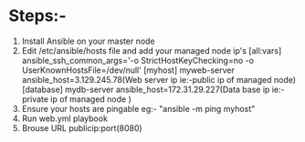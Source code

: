 # Steps:-
1. Install Ansible on your master node
2. Edit /etc/ansible/hosts file and add your managed node ip's 
[all:vars]
ansible_ssh_common_args='-o StrictHostKeyChecking=no -o UserKnownHostsFile=/dev/null'
[myhost]
myweb-server ansible_host=3.129.245.78(Web server ip ie:-public ip of managed node)
[database]
mydb-server ansible_host=172.31.29.227(Data base ip ie:- private ip of managed node )
3. Ensure your hosts are pingable eg:-  "ansible -m ping myhost" 
4. Run web.yml playbook
5. Brouse URL publicip:port(8080)

